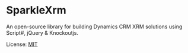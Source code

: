 SparkleXrm
==========

An open-source library for building Dynamics CRM XRM solutions using Script#, jQuery &amp; Knockoutjs.

License: [MIT](http://www.opensource.org/licenses/mit-license.php)
